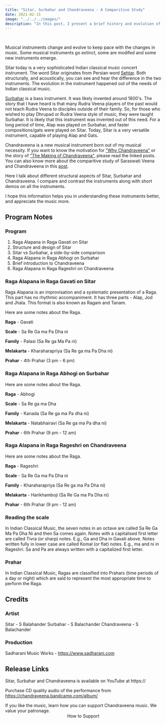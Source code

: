 ```yaml
---
title: "Sitar, Surbahar and Chandraveena - A Comparitive Study"
date: 2021-02-15
image: "../../../images/"
description: "In this post, I present a brief history and evolution of Sitar and a comparitive study of similarities and  differences between Sitar, Subahar and Chandraveena. I also present short demos on Sitar, Surbahar and Chandraveena."
---
```

<you-tube videoid=""></you-tube>
<br>

Musical instruments change and evolve to keep pace with the changes in music. Some musical instruments go extinct, some are modifed and some new instruments emerge. 

Sitar today is a very sophisticated Indian classical music concert instrument. The word Sitar originates from Persian word [Sehtar](https://en.wikipedia.org/wiki/Setar). Both structurally, and acoustically, you can see and hear the difference in the two instruments. The evolution in the instrument happened out of the needs of Indian classical music.

[Surbahar](https://en.wikipedia.org/wiki/Surbahar) is a bass instrument. It was likely invented around 1800's. The story that I have heard is that many Rudra Veena players of the past would not teach Rudra Veena to disciples outside of their family. So, for those who wished to play Dhrupad or Rudra Veena style of music, they were taught Surbahar. It is likely that this instrument was invented out of this need. For a long period of time, Alap was played on Surbahar, and faster compositions/gats were played on Sitar. Today, Sitar is a very versatile instrument, capable of playing Alap and Gats.

Chandraveena is a new musical instrument born out of my musical necessity. If you want to know the motivation for ["Why Chandraveena"](/blog/why-chandraveena) or the story of ["The Making of Chandraveena"](/blog/making-of-chandraveena), please read the linked posts. You can also know more about the comparitive study of Saraswati Veena and Chandraveena in this [post](/blog/the-musical-story-of-chandraveena).

Here I talk about different structural aspects of Sitar, Surbahar and Chandraveena. I compare and contrast the instruments along with short demos on all the instruments. 

I hope this information helps you in understanding these instruments better, and appreciate the music more.

## Program Notes

### Program
1. Raga Alapana in Raga Gavati on Sitar
2. Structure and design of Sitar
3. Sitar vs Surbahar, a side-by-side comparison
4. Raga Alapana in Raga Abhogi on Surbahar
5. Brief introduction to Chandraveena
6. Raga Alapana in Raga Rageshri on Chandraveena

### Raga Alapana in Raga Gavati on Sitar
Raga Alapana is an improvisation and a systematic presentation of a Raga. This part has no rhythmic accompaniment. It has three parts - Alap, Jod and Jhala. This format is also known as Ragam and Tanam.

Here are some notes about the Raga.

**Raga** - Gavati

**Scale** -  Sa Re Ga ma Pa Dha ni

**Family** - Palasi (Sa Re ga Ma Pa ni)

**Melakarta** - Kharaharapriya (Sa Re ga ma Pa Dha ni)

**Prahar** - 4th Prahar (3 pm - 6 pm)

### Raga Alapana in Raga Abhogi on Surbahar

Here are some notes about the Raga.

**Raga** - Abhogi

**Scale** -  Sa Re ga ma Dha

**Family** - Kanada (Sa Re ga ma Pa dha ni)

**Melakarta** - Natabhairavi (Sa Re ga ma Pa dha ni)

**Prahar** - 6th Prahar (9 pm - 12 am)

### Raga Alapana in Raga Rageshri on Chandraveena

Here are some notes about the Raga.

**Raga** - Rageshri

**Scale** -  Sa Re Ga ma Pa Dha ni

**Family** - Kharaharapriya (Sa Re ga ma Pa Dha ni)

**Melakarta** - Harikhamboji (Sa Re Ga ma Pa Dha ni)

**Prahar** - 6th Prahar (9 pm - 12 am)

### Reading the scale
In Indian Classical Music, the seven notes in an octave are called Sa Re Ga Ma Pa Dha Ni and then Sa comes again. Notes with a capitalised first letter are called Tivra (or sharp) notes. E.g., Ga and Dha in Gavati above. Notes written fully in lower case are called Komal (or flat) notes. E.g., ma and ni in Rageshri. Sa and Pa are always written with a capitalized first letter.

### Prahar
In Indian Classical Music, Ragas are classified into Prahars (time periods of a day or night) which are said to represent the most appropriate time to perform the Raga.

## Credits

### Artist
Sitar - S Balahander
Surbahar - S Balachander
Chandraveena - S Balachander

### Production
Sadharani Music Works - https://www.sadharani.com

## Release Links
Sitar, Surbahar and Chandraveena is available on YouTube at https://

Purchase CD quality audio of the performance from https://chandraveena.bandcamp.com/album/

<notice-box>
If you like the music, learn how you can support Chandraveena music. We value your patronage.
<div style="text-align:center">
<my-button to="/support/">How to Support</my-button>
</div>
</notice-box>
